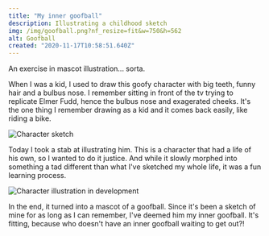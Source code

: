 ```yaml
---
title: "My inner goofball"
description: Illustrating a childhood sketch
img: /img/goofball.png?nf_resize=fit&w=750&h=562
alt: Goofball
created: "2020-11-17T10:58:51.640Z"
---
```

An exercise in mascot illustration... sorta. 

When I was a kid, I used to draw this goofy character with big teeth, funny hair and a bulbus nose. I remember sitting in front of the tv trying to replicate Elmer Fudd, hence the bulbus nose and exagerated cheeks. It's the one thing I remember drawing as a kid and it comes back easily, like riding a bike.


![Character sketch](/img/childhood-sketch.jpg?nf_resize=fit&w=501&h=400)

Today I took a stab at illustrating him. This is a character that had a life of his own, so I wanted to do it justice. And while it slowly morphed into something a tad different than what I've sketched my whole life, it was a fun learning process.

![Character illustration in development](/img/goofball-dev.jpg?nf_resize=fit&w=500&h=400)

In the end, it turned into a mascot of a goofball. Since it's been a sketch of mine for as long as I can remember, I've deemed him my inner goofball. It's fitting, because who doesn't have an inner goofball waiting to get out?!